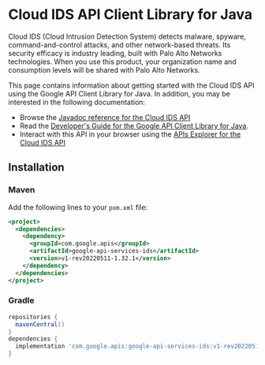 # Cloud IDS API Client Library for Java

Cloud IDS (Cloud Intrusion Detection System) detects malware, spyware, command-and-control attacks, and other network-based threats. Its security efficacy is industry leading, built with Palo Alto Networks technologies. When you use this product, your organization name and consumption levels will be shared with Palo Alto Networks.

This page contains information about getting started with the Cloud IDS API
using the Google API Client Library for Java. In addition, you may be interested
in the following documentation:

* Browse the [Javadoc reference for the Cloud IDS API][javadoc]
* Read the [Developer's Guide for the Google API Client Library for Java][google-api-client].
* Interact with this API in your browser using the [APIs Explorer for the Cloud IDS API][api-explorer]

## Installation

### Maven

Add the following lines to your `pom.xml` file:

```xml
<project>
  <dependencies>
    <dependency>
      <groupId>com.google.apis</groupId>
      <artifactId>google-api-services-ids</artifactId>
      <version>v1-rev20220511-1.32.1</version>
    </dependency>
  </dependencies>
</project>
```

### Gradle

```gradle
repositories {
  mavenCentral()
}
dependencies {
  implementation 'com.google.apis:google-api-services-ids:v1-rev20220511-1.32.1'
}
```

[javadoc]: https://googleapis.dev/java/google-api-services-ids/latest/index.html
[google-api-client]: https://github.com/googleapis/google-api-java-client/
[api-explorer]: https://developers.google.com/apis-explorer/#p/ids/v1/
